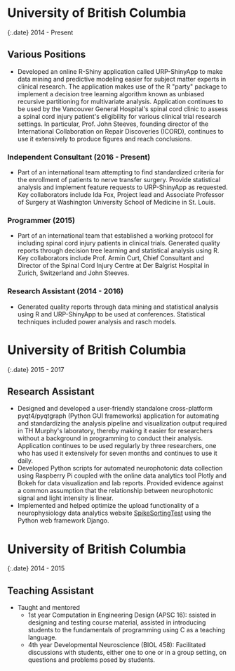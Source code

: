 # University of British Columbia

{:.date}
2014 - Present

## Various Positions

- Developed an online R-Shiny application called URP-ShinyApp to make data mining and predictive modeling easier for subject matter experts in clinical research. The application makes use of the R "party" package to implement a decision tree learning algorithm known as unbiased recursive partitioning for multivariate analysis. Application continues to be used by the Vancouver General Hospital's spinal cord clinic to assess a spinal cord injury patient's eligibility for various clinical trial research settings. In particular, Prof. John Steeves, founding director of the International Collaboration on Repair Discoveries (ICORD), continues to use it extensively to produce figures and reach conclusions.

### Independent Consultant (2016 - Present)

- Part of an international team attempting to find standardized criteria for the enrollment of patients to nerve transfer surgery. Provide statistical analysis and implement feature requests to URP-ShinyApp as requested. Key collaborators include Ida Fox, Project lead and Associate Professor of Surgery at Washington University School of Medicine in St. Louis.

### Programmer (2015)

- Part of an international team that established a working protocol for including spinal cord injury patients in clinical trials. Generated quality reports through decision tree learning and statistical analysis using R. Key collaborators include Prof. Armin Curt, Chief Consultant and Director of the Spinal Cord Injury Centre at Der Balgrist Hospital in Zurich, Switzerland and John Steeves.

### Research Assistant (2014 - 2016)

- Generated quality reports through data mining and statistical analysis using R and URP-ShinyApp to be used at conferences. Statistical techniques included power analysis and rasch models.

# University of British Columbia

{:.date}
2015 - 2017

## Research Assistant
- Designed and developed a user-friendly standalone cross-platform pyqt4/pyqtgraph (Python GUI frameworks) application for automating and standardizing the analysis pipeline and visualization output required in TH Murphy's laboratory, thereby making it easier for researchers without a background in programming to conduct their analysis. Application continues to be used regularly by three researchers, one who has used it extensively for seven months and continues to use it daily.
- Developed Python scripts for automated neurophotonic data collection using Raspberry Pi coupled with the online data analytics tool Plotly and Bokeh for data visualization and lab reports. Provided evidence against a common assumption that the relationship between neurophotonic signal and light intensity is linear.
- Implemented and helped optimize the upload functionality of a neurophysiology data analytics website <a href="http://www.spikesortingtest.com/" target="_blank">SpikeSortingTest</a> using the Python web framework Django.

# University of British Columbia

{:.date}
2014 - 2015

## Teaching Assistant

- Taught and mentored
  - 1st year Computation in Engineering Design (APSC 16): ssisted in designing and testing course material, assisted in introducing students to the fundamentals of programming using C as a teaching language.
  - 4th year Developmental Neuroscience (BIOL 458): Facilitated discussions with students, either one to one or in a group setting, on questions and problems posed by students.